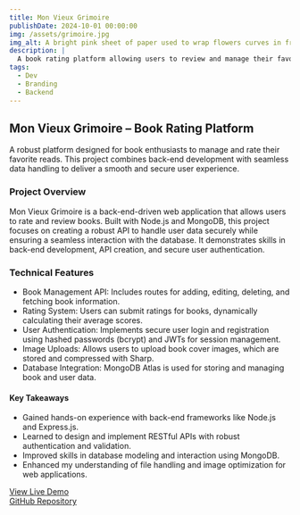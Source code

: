 ```yaml
---
title: Mon Vieux Grimoire
publishDate: 2024-10-01 00:00:00
img: /assets/grimoire.jpg
img_alt: A bright pink sheet of paper used to wrap flowers curves in front of rich blue background
description: |
  A book rating platform allowing users to review and manage their favorite reads, built with a secure and scalable back-end.
tags:
  - Dev
  - Branding
  - Backend
---
```


## Mon Vieux Grimoire – Book Rating Platform

A robust platform designed for book enthusiasts to manage and rate their favorite reads. This project combines back-end development with seamless data handling to deliver a smooth and secure user experience.

### Project Overview

Mon Vieux Grimoire is a back-end-driven web application that allows users to rate and review books. Built with Node.js and MongoDB, this project focuses on creating a robust API to handle user data securely while ensuring a seamless interaction with the database. It demonstrates skills in back-end development, API creation, and secure user authentication.

### Technical Features

- Book Management API: Includes routes for adding, editing, deleting, and fetching book information.
- Rating System: Users can submit ratings for books, dynamically calculating their average scores.
- User Authentication: Implements secure user login and registration using hashed passwords (bcrypt) and JWTs for session management.
- Image Uploads: Allows users to upload book cover images, which are stored and compressed with Sharp.
- Database Integration: MongoDB Atlas is used for storing and managing book and user data.

#### Key Takeaways

- Gained hands-on experience with back-end frameworks like Node.js and Express.js.
- Learned to design and implement RESTful APIs with robust authentication and validation.
- Improved skills in database modeling and interaction using MongoDB.
- Enhanced my understanding of file handling and image optimization for web applications.

<div class="project-links">
<a href="https://p6-oc.vercel.app/" target="_blank" rel="noopener">View Live Demo</a> <br />
<a href="https://github.com/HakimKalem/P6-OC" target="_blank" rel="noopener">GitHub Repository</a>
</div>
